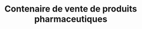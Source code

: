 ---
title: "Contenaire de vente de produits pharmaceutiques"
url: /forecariah/contenaire-de-vente-de-produits-pharmaceutiques/
shop: Drogerie
---